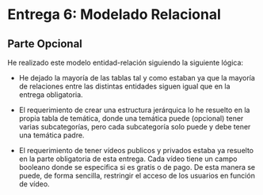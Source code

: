 # Entrega 6: Modelado Relacional

## Parte Opcional

He realizado este modelo entidad-relación siguiendo la siguiente lógica:

- He dejado la mayoría de las tablas tal y como estaban ya que la mayoría de relaciones entre las distintas entidades siguen igual que en la entrega obligatoria.

- El requerimiento de crear una estructura jerárquica lo he resuelto en la propia tabla de temática, donde una temática puede (opcional) tener varias subcategorías, pero cada subcategoría solo puede y debe tener una temática padre.

- El requerimiento de tener vídeos publicos y privados estaba ya resuelto en la parte obligatoria de esta entrega. Cada vídeo tiene un campo booleano donde se especifica si es gratis o de pago. De esta manera se puede, de forma sencilla, restringir el acceso de los usuarios en función de vídeo.
